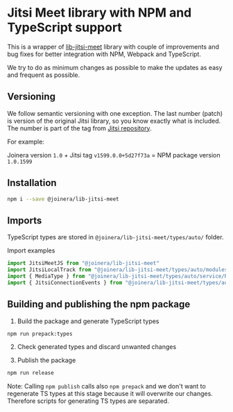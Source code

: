 # Jitsi Meet library with NPM and TypeScript support

This is a wrapper of [lib-jitsi-meet](https://github.com/jitsi/lib-jitsi-meet) library with couple of improvements and bug fixes for better integration with NPM, Webpack and TypeScript.

We try to do as minimum changes as possible to make the updates as easy and frequent as possible.

## Versioning

We follow semantic versioning with one exception. The last number (patch) is version of the original Jitsi library, so you know exactly what is included. The number is part of the tag from [Jitsi repository](https://github.com/jitsi/lib-jitsi-meet).

For example:

Joinera version `1.0` + Jitsi tag `v1599.0.0+5d27f73a` = NPM package version `1.0.1599`


## Installation

```bash
npm i --save @joinera/lib-jitsi-meet
```


## Imports

TypeScript types are stored in `@joinera/lib-jitsi-meet/types/auto/` folder.

Import examples
```TypeScript
import JitsiMeetJS from "@joinera/lib-jitsi-meet"
import JitsiLocalTrack from "@joinera/lib-jitsi-meet/types/auto/modules/RTC/JitsiLocalTrack"
import { MediaType } from "@joinera/lib-jitsi-meet/types/auto/service/RTC/MediaType"
import { JitsiConnectionEvents } from "@joinera/lib-jitsi-meet/types/auto/JitsiConnectionEvents"
```


## Building and publishing the npm package

1. Build the package and generate TypeScript types
```bash
npm run prepack:types
```

2. Check generated types and discard unwanted changes

3. Publish the package
```bash
npm run release
```

Note: Calling `npm publish` calls also `npm prepack` and we don't want to regenerate TS types at this stage because it will overwrite our changes. Therefore scripts for generating TS types are separated.